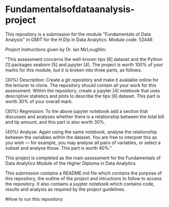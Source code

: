 # Fundamentalsofdataanalysis-project

This repository is a submission for the module "Fundamentals of Data Analysis" in GMIT for the H.Dip in Data Analytics.
Module code: 52446



Project instructions given by Dr. Ian McLoughlin:

"This assessment concerns the well-known tips [6] dataset and the Python [1] packages seaborn [5] and jupyter [4]. The project is worth 100% of your marks for this module, but it is broken into three parts, as follows. 


(30%) Description: Create a git repository and make it available online for the lecturer to clone. The repository should contain all your work for this assessment. Within the repository, create a jupyter [4] notebook that uses descriptive statistics and plots to describe the tips [6] dataset. This part is worth 30% of your overall mark. 


(30%) Regression: To the above jupyter notebook add a section that discusses and analyses whether there is a relationship between the total bill and tip amount, and this part is also worth 30%.


(40%) Analyse: Again using the same notebook, analyse the relationship between the variables within the dataset. You are free to interpret this as you wish — for example, you may analyse all pairs of variables, or select a subset and analyse those. This part is worth 40%."



This project is completed as the main assessment for the Fundamentals of Data Analytics Module of the Higher Diploma in Data Analytics.


This submission contains a README.md file which contains the purpose of this repository, the outline of the project and intructions to follow to access the repository. It also contains a juypter notebook which contains code, results and analysis as required by the project guidelines.


#How to run this repository:
